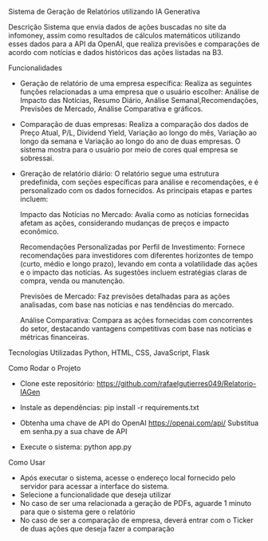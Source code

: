 Sistema de Geração de Relatórios utilizando IA Generativa

Descrição
Sistema que envia dados de ações buscadas no site da infomoney, assim como resultados de cálculos matemáticos utilizando esses dados para a API da OpenAI, que realiza previsões e comparações de acordo com notícias e dados históricos das ações listadas na B3.

Funcionalidades
- Geração de relatório de uma empresa específica:
    Realiza as seguintes funções relacionadas a uma empresa que o usuário escolher: Análise de Impacto das Notícias, Resumo Diário, Análise Semanal,Recomendações, Previsões de Mercado, Análise Comparativa e gráficos.

- Comparação de duas empresas:
    Realiza a comparação dos dados de Preço Atual, P/L, Dividend Yield, Variação ao longo do mês, Variação ao longo da semana e Variação ao longo do ano de duas empresas. O sistema mostra para o usuário por meio de cores qual empresa se sobressai.

- Greração de relatório diário:
    O relatório segue uma estrutura predefinida, com seções específicas para análise e recomendações, e é personalizado com os dados fornecidos. As principais etapas e partes incluem:

    Impacto das Notícias no Mercado: Avalia como as notícias fornecidas afetam as ações, considerando mudanças de preços e impacto econômico.

    Recomendações Personalizadas por Perfil de Investimento: Fornece recomendações para investidores com diferentes horizontes de tempo (curto, médio e longo prazo), levando em conta a volatilidade das ações e o impacto das notícias. As sugestões incluem estratégias claras de compra, venda ou manutenção.

    Previsões de Mercado: Faz previsões detalhadas para as ações analisadas, com base nas notícias e nas tendências do mercado.

    Análise Comparativa: Compara as ações fornecidas com concorrentes do setor, destacando vantagens competitivas com base nas notícias e métricas financeiras.

Tecnologias Utilizadas
Python, HTML, CSS, JavaScript, Flask

Como Rodar o Projeto
- Clone este repositório:
    https://github.com/rafaelgutierres049/Relatorio-IAGen

- Instale as dependências:
    pip install -r requirements.txt

- Obtenha uma chave de API do OpenAI
    https://openai.com/api/
    Substitua em senha.py a sua chave de API

- Execute o sistema:
    python app.py

Como Usar
- Após executar o sistema, acesse o endereço local fornecido pelo servidor para acessar a interface do sistema.
- Selecione a funcionalidade que deseja utilizar
- No caso de ser uma relacionada a geração de PDFs, aguarde 1 minuto para que o sistema gere o relatório
- No caso de ser a comparação de empresa, deverá entrar com o Ticker de duas ações que deseja fazer a comparação
